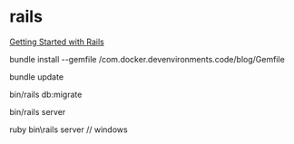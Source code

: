 # rails

[Getting Started with Rails](https://guides.rubyonrails.org/getting_started.html)

bundle install --gemfile /com.docker.devenvironments.code/blog/Gemfile

bundle update

bin/rails db:migrate

bin/rails server

ruby bin\rails server // windows

